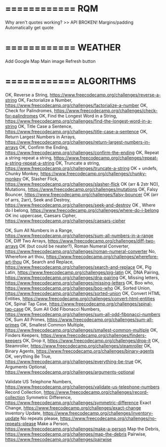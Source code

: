 ============
RQM
============
Why aren't quotes working? >> API BROKEN!
Margins/padding
Automatically get quote


============
WEATHER
============
Add Google Map
Main image
Refresh button


============
ALGORITHMS 
============

OK, Reverse a String,	https://www.freecodecamp.org/challenges/reverse-a-string
OK, Factorialize a Number,	https://www.freecodecamp.org/challenges/factorialize-a-number
OK, Check for Palindromes,	https://www.freecodecamp.org/challenges/check-for-palindromes
OK, Find the Longest Word in a String,	https://www.freecodecamp.org/challenges/find-the-longest-word-in-a-string
OK, Title Case a Sentence,	https://www.freecodecamp.org/challenges/title-case-a-sentence
OK, Return Largest Numbers in Arrays,	https://www.freecodecamp.org/challenges/return-largest-numbers-in-arrays
OK, Confirm the Ending,	https://www.freecodecamp.org/challenges/confirm-the-ending
OK, Repeat a string repeat a string,	https://www.freecodecamp.org/challenges/repeat-a-string-repeat-a-string
OK, Truncate a string,	https://www.freecodecamp.org/challenges/truncate-a-string
OK + undefs, Chunky Monkey,	https://www.freecodecamp.org/challenges/chunky-monkey
OK, Slasher Flick,	https://www.freecodecamp.org/challenges/slasher-flick
OK (arr & 2str NO), Mutations,	https://www.freecodecamp.org/challenges/mutations
OK, Falsy Bouncer,	https://www.freecodecamp.org/challenges/falsy-bouncer
OK (arr of arrs, 2arr), Seek and Destroy,	https://www.freecodecamp.org/challenges/seek-and-destroy
OK , Where do I belong,	https://www.freecodecamp.org/challenges/where-do-i-belong
OK inc uppercase, Caesars Cipher,	https://www.freecodecamp.org/challenges/caesars-cipher

OK, Sum All Numbers in a Range,	https://www.freecodecamp.org/challenges/sum-all-numbers-in-a-range
OK, Diff Two Arrays,	https://www.freecodecamp.org/challenges/diff-two-arrays
OK (but could be neater?), Roman Numeral Converter,	https://www.freecodecamp.org/challenges/roman-numeral-converter
No, Wherefore art thou,	https://www.freecodecamp.org/challenges/wherefore-art-thou
OK, Search and Replace,	https://www.freecodecamp.org/challenges/search-and-replace
OK, Pig Latin,	https://www.freecodecamp.org/challenges/pig-latin
OK, DNA Pairing,	https://www.freecodecamp.org/challenges/dna-pairing
OK, Missing letters,	https://www.freecodecamp.org/challenges/missing-letters
OK, Boo who,	https://www.freecodecamp.org/challenges/boo-who
OK, Sorted Union,	https://www.freecodecamp.org/challenges/sorted-union
OK, Convert HTML Entities,	https://www.freecodecamp.org/challenges/convert-html-entities
OK, Spinal Tap Case,	https://www.freecodecamp.org/challenges/spinal-tap-case
OK, Sum All Odd Fibonacci Numbers,	https://www.freecodecamp.org/challenges/sum-all-odd-fibonacci-numbers
OK, Sum All Primes,	https://www.freecodecamp.org/challenges/sum-all-primes
OK, Smallest Common Multiple,	https://www.freecodecamp.org/challenges/smallest-common-multiple
OK, Finders Keepers,	https://www.freecodecamp.org/challenges/finders-keepers
OK, Drop it,	https://www.freecodecamp.org/challenges/drop-it
OK, Steamroller,	https://www.freecodecamp.org/challenges/steamroller
OK, Binary Agents,	https://www.freecodecamp.org/challenges/binary-agents
OK, verything Be True,	https://www.freecodecamp.org/challenges/everything-be-true
OK, Arguments Optional,	https://www.freecodecamp.org/challenges/arguments-optional

Validate US Telephone Numbers,	https://www.freecodecamp.org/challenges/validate-us-telephone-numbers
Record Collection,	https://www.freecodecamp.org/challenges/record-collection
Symmetric Difference,	https://www.freecodecamp.org/challenges/symmetric-difference
Exact Change,	https://www.freecodecamp.org/challenges/exact-change
Inventory Update,	https://www.freecodecamp.org/challenges/inventory-update
No repeats please,	https://www.freecodecamp.org/challenges/no-repeats-please
Make a Person,	https://www.freecodecamp.org/challenges/make-a-person
Map the Debris,	https://www.freecodecamp.org/challenges/map-the-debris
Pairwise,	https://www.freecodecamp.org/challenges/pairwise
